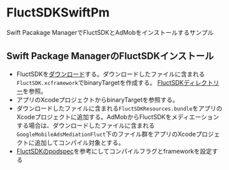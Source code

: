 # FluctSDKSwiftPm

Swift Pacakage ManagerでFluctSDKとAdMobをインストールするサンプル

## Swift Package ManagerのFluctSDKインストール
- FluctSDKを[ダウンロード](https://github.com/voyagegroup/FluctSDK-iOS/releases)する。ダウンロードしたファイルに含まれる`FluctSDK.xcframework`でbinaryTargetを作成する。 [FluctSDKディレクトリー](https://github.com/arimura/FluctSDKSwiftPm/tree/main/FluctSDK)を参照。
- アプリのXcodeプロジェクトからbinaryTargetを参照する。
- ダウンロードしたファイルに含まれる`FluctSDKResources.bundle`をアプリのXcodeプロジェクトに追加する。AdMobからFluctSDKをメディエーションする場合は、ダウンロードしたファイルに含まれる`GoogleMobileAdsMediationFluct`下のファイル群をアプリのXcodeプロジェクトに追加してコンパイル対象とする。
- [FluctSDKのpodspec](https://github.com/voyagegroup/FluctSDK-iOS/blob/master/FluctSDK.podspec)を参考にしてコンパイルフラグとframeworkを設定する
